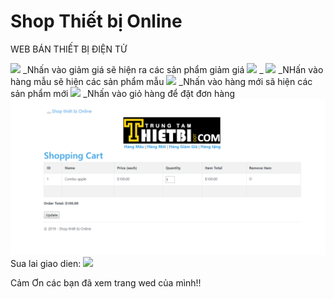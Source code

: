 # Shop Thiết bị Online
WEB BÁN THIẾT BỊ ĐIỆN TỬ

<img src="https://scontent.fdad1-1.fna.fbcdn.net/v/t1.15752-9/72756403_385882438954019_8779196041044951040_n.jpg?_nc_cat=102&_nc_oc=AQmYQ498HpqJsiRVGlU9-ekKLkpC6R2zefDMmmJypRt_ZAb49e0JfGE0BO9naR_oYHM&_nc_ht=scontent.fdad1-1.fna&oh=b12943453e2ab313e22b52888a9f60d9&oe=5E1A5CBF">
_Nhấn vào giảm giá sẽ hiện ra các sản phẩm giảm giá
<img src="hinhanh/aaa.jpg">
_
<img src="hinhanh/asd.jpg">
_NHấn vào hàng mẫu sẽ hiện các sản phẩm mẫu
<img src="hinhanh/b.jpg">
_Nhấn vào hàng mới sã hiện các sản phẩm mới
<img src="hinhanh/bb.jpg">
_Nhấn vào giỏ hàng để đặt đơn hàng
<img src="https://raw.githubusercontent.com/nguyenhongnhatlam/BooksShopOnline/master/images/themvaogiohang.PNG">
Sua lai giao dien:
<img src="https://scontent.fdad1-1.fna.fbcdn.net/v/t1.15752-9/73013372_252688335647542_8838056192719716352_n.png?_nc_cat=100&_nc_oc=AQl62zhezSm3zDxst2ViQI2lSrC42V0mdOe82XmpTk0EVHKx4hAnJ5JhFR8BSVlc0LQ&_nc_ht=scontent.fdad1-1.fna&oh=4679ab08ab03b2bde1eae29ed489b81a&oe=5E61CD0C">

Cảm Ơn các bạn đã xem trang wed của mình!!
